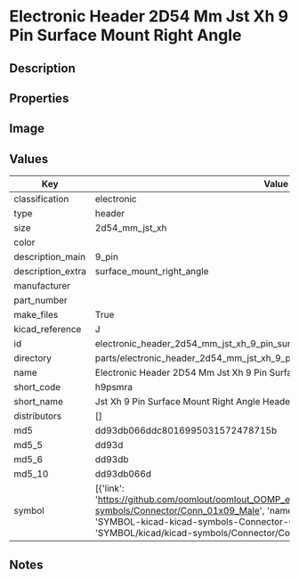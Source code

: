 # Electronic Header 2D54 Mm Jst Xh 9 Pin Surface Mount Right Angle

## Description

## Properties


## Image


## Values

| Key | Value |
| --- | --- |
| classification | electronic |
| type | header |
| size | 2d54_mm_jst_xh |
| color |  |
| description_main | 9_pin |
| description_extra | surface_mount_right_angle |
| manufacturer |  |
| part_number |  |
| make_files | True |
| kicad_reference | J |
| id | electronic_header_2d54_mm_jst_xh_9_pin_surface_mount_right_angle |
| directory | parts/electronic_header_2d54_mm_jst_xh_9_pin_surface_mount_right_angle |
| name | Electronic Header 2D54 Mm Jst Xh 9 Pin Surface Mount Right Angle |
| short_code | h9psmra |
| short_name | Jst Xh 9 Pin Surface Mount Right Angle Header 2.54 Mm Pitch |
| distributors | [] |
| md5 | dd93db066ddc8016995031572478715b |
| md5_5 | dd93d |
| md5_6 | dd93db |
| md5_10 | dd93db066d |
| symbol | [{'link': 'https://github.com/oomlout/oomlout_OOMP_eda_V2/tree/main/SYMBOL/kicad/kicad-symbols/Connector/Conn_01x09_Male', 'name': 'Connector : Conn_01x09_Male', 'id': 'SYMBOL-kicad-kicad-symbols-Connector-Conn_01x09_Male', 'directory': 'SYMBOL/kicad/kicad-symbols/Connector/Conn_01x09_Male/'}] |

## Notes

